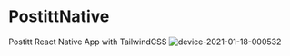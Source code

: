 # PostittNative
Postitt React Native App with TailwindCSS
![device-2021-01-18-000532](https://user-images.githubusercontent.com/70609396/104860056-4e74c380-5921-11eb-989e-84d79f0b407d.png)
